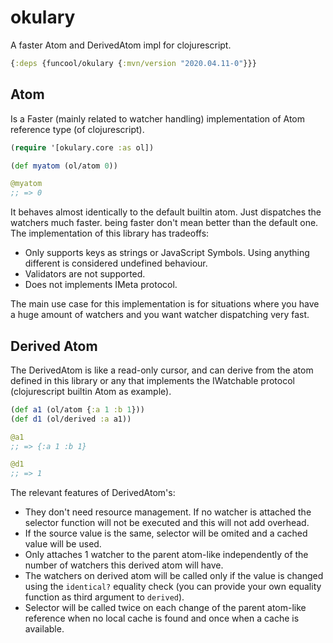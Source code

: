 # okulary #

A faster Atom and DerivedAtom impl for clojurescript.

```clojure
{:deps {funcool/okulary {:mvn/version "2020.04.11-0"}}}
```


## Atom ##

Is a Faster (mainly related to watcher handling) implementation of
Atom reference type (of clojurescript).

```clojure
(require '[okulary.core :as ol])

(def myatom (ol/atom 0))

@myatom
;; => 0
```

It behaves almost identically to the default builtin atom. Just
dispatches the watchers much faster. being faster don't mean better
than the default one. The implementation of this library has
tradeoffs:

- Only supports keys as strings or JavaScript Symbols. Using anything
  different is considered undefined behaviour.
- Validators are not supported.
- Does not implements IMeta protocol.

The main use case for this implementation is for situations where you
have a huge amount of watchers and you want watcher dispatching very
fast.


## Derived Atom ##

The DerivedAtom is like a read-only cursor, and can derive from the
atom defined in this library or any that implements the IWatchable
protocol (clojurescript builtin Atom as example).

```clojure
(def a1 (ol/atom {:a 1 :b 1}))
(def d1 (ol/derived :a a1))

@a1
;; => {:a 1 :b 1}

@d1
;; => 1
```


The relevant features of DerivedAtom's:

- They don't need resource management. If no watcher is attached the
  selector function will not be executed and this will not add
  overhead.
- If the source value is the same, selector will be omited and a
  cached value will be used.
- Only attaches 1 watcher to the parent atom-like independently of the
  number of watchers this derived atom will have.
- The watchers on derived atom will be called only if the value is
  changed using the `identical?` equality check (you can provide your
  own equality function as third argument to `derived`).
- Selector will be called twice on each change of the parent atom-like
  reference when no local cache is found and once when a cache is
  available.





